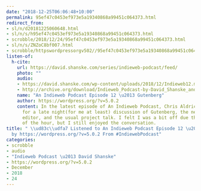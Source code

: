 ```yaml
---
date: "2018-12-25T06:06:48+10:00"
permalink: 95ef47c0453ef973e5a19340868a99451c064373.html
redirect_from:
- sl/n/d20181225060648.html
- sl/n/s/h95ef47c0453ef973e5a19340868a99451c064373.html
- scrobble/2018/12/24/95ef47c0453ef973e5a19340868a99451c064373.html
- sl/n/s/ZNZoC8bf007.html
- scrobble/httpswordpressorgv502//95ef47c0453ef973e5a19340868a99451c064373.html
listen-of:
  h-cite:
    url: https://david.shanske.com/series/indieweb-podcast/feed/
    photo: ""
    audio:
    - https://david.shanske.com/wp-content/uploads/2018/12/Indieweb12.mp3
    - http://archive.org/download/Indieweb_Podcast-by-David_Shanske_and_Chris_Aldrich/Indieweb12.mp3
    name: "An Indieweb Podcast Episode 12 \u2013 Gutenberg"
    author: https://wordpress.org/?v=5.0.2
    content: In the latest episode of An Indieweb Podcast, Chris Aldrich joined me
      for a late night(for me at least) discussion of Gutenberg, the new WordPress
      editor, and the usual project talk. I felt I was a bit off due the lateness
      of the hour, but I still enjoyed the conversation.
title: " \\ud83c\\udfa7 Listened to An Indieweb Podcast Episode 12 \u2013 Gutenberg
  by https://wordpress.org/?v=5.0.2 From #IndiewebPodcast"
categories:
- scrobble
- audio
- "Indieweb Podcast \u2013 David Shanske"
- https://wordpress.org/?v=5.0.2
- December
- 2018
- 24
---
```

